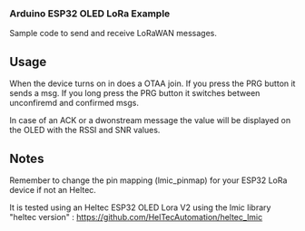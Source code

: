 ### Arduino ESP32 OLED LoRa Example

Sample code to send and receive LoRaWAN messages.

## Usage

When the device turns on in does a OTAA join. 
If you press the PRG button it sends a msg.
If you long press the PRG button it switches between unconfiremd and confirmed msgs.

In case of an ACK or a dwonstream message the value will be displayed on the OLED with the RSSI and SNR values.

## Notes

Remember to change the pin mapping (lmic_pinmap) for your ESP32 LoRa device if not an Heltec. 

It is tested using an Heltec ESP32 OLED Lora V2 using the  lmic library "heltec version" : https://github.com/HelTecAutomation/heltec_lmic 